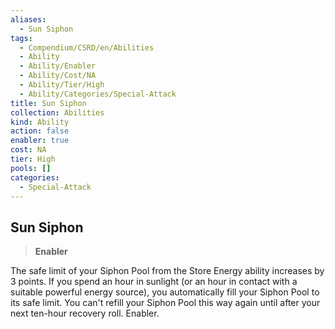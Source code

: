 ```yaml
---
aliases:
  - Sun Siphon
tags:
  - Compendium/CSRD/en/Abilities
  - Ability
  - Ability/Enabler
  - Ability/Cost/NA
  - Ability/Tier/High
  - Ability/Categories/Special-Attack
title: Sun Siphon
collection: Abilities
kind: Ability
action: false
enabler: true
cost: NA
tier: High
pools: []
categories:
  - Special-Attack
---
```

## Sun Siphon  
>**Enabler**
  
The safe limit of your Siphon Pool from the Store Energy ability increases by 3 points. If you spend an hour in sunlight (or an hour in contact with a suitable powerful energy source), you automatically fill your Siphon Pool to its safe limit. You can't refill your Siphon Pool this way again until after your next ten-hour recovery roll. Enabler.